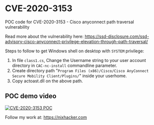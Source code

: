 # CVE-2020-3153
POC code for CVE-2020-3153 - Cisco anyconnect path traversal vulnerability

Read more about the vulnerability here: https://ssd-disclosure.com/ssd-advisory-cisco-anyconnect-privilege-elevation-through-path-traversal/

Steps to follow to get Windows shell on desktop with `SYSTEM` privilege:
1) In file `class1.cs`, Change the Username string to your user account directory in `CAC-nc-install` commandline parameter.
2) Create directory path "`Program Files (x86)/Cisco/Cisco AnyConnect Secure Mobility Client/Plugins/`" inside your userhome.
3) Copy actoast.dll on the above path.

## POC demo video

[![CVE-2020-3153 POC](https://img.youtube.com/vi/7mjByDCeKBw/0.jpg)](https://www.youtube.com/watch?v=7mjByDCeKBw)

Follow my work at: https://nixhacker.com
